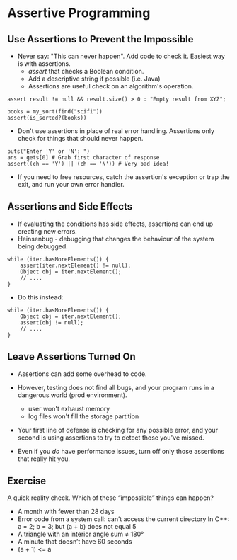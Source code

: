 # Assertive Programming

## Use Assertions to Prevent the Impossible
* Never say: "This can never happen". Add code to check it. Easiest way is with assertions.
    * _assert_ that checks a Boolean condition.
    * Add a descriptive string if possible (i.e. Java)
    * Assertions are useful check on an algorithm's operation.
```
assert result != null && result.size() > 0 : "Empty result from XYZ";
```

```
books = my_sort(find("scifi"))
assert(is_sorted?(books))
```
* Don't use assertions in place of real error handling. Assertions only check for things that should never happen.
```
puts("Enter 'Y' or 'N': ")
ans = gets[0] # Grab first character of response
assert((ch == 'Y') || (ch == 'N')) # Very bad idea!
```

* If you need to free resources, catch the assertion's exception or trap the exit, and run your own error handler.

## Assertions and Side Effects
* If evaluating the conditions has side effects, assertions can end up creating new errors.
* Heinsenbug - debugging that changes the behaviour of the system being debugged.
```
while (iter.hasMoreElements()) { 
    assert(iter.nextElement() != null); 
    Object obj = iter.nextElement();
    // ....
}
```
* Do this instead:
```
while (iter.hasMoreElements()) { 
    Object obj = iter.nextElement();
    assert(obj != null);
    // ....
}
```

## Leave Assertions Turned On
* Assertions can add some overhead to code. 
* However, testing does not find all bugs, and your program runs in a dangerous world (prod environment).
    * user won't exhaust memory
    * log files won't fill the storage partition

* Your first line of defense is checking for any possible error, and your second is using assertions to try to detect those you've missed.

* Even if you _do_ have performance issues, turn off only those assertions that really hit you.

## Exercise
A quick reality check. Which of these “impossible” things can
happen?
* A month with fewer than 28 days
* Error code from a system call: can’t access the current directory In C++: a = 2; b = 3; but (a + b) does not equal 5
* A triangle with an interior angle sum ≠ 180°
* A minute that doesn’t have 60 seconds
* (a + 1) <= a


